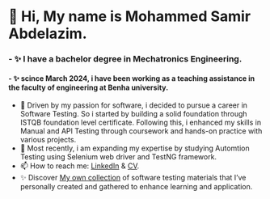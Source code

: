 # 👋 Hi, My name is Mohammed Samir Abdelazim.
### - ✨ I have a bachelor degree in Mechatronics Engineering.
#### - ✨ scince March 2024, i have been working as a teaching assistance in the faculty of engineering at Benha university.
- 👀 Driven by my passion for software, i decided to pursue a career in Software Testing. So i started by building a solid foundation through ISTQB foundation level certificate. Following this, i enhanced my skills in Manual and API Testing through coursework and hands-on practice with various projects.
- 🌱 Most recently, i am expanding my expertise by studying Automtion Testing using Selenium web driver and TestNG framework.
- 📫 How to reach me: [LinkedIn](https://www.linkedin.com/in/mohammed-samir-2a6544243?utm_source=share&utm_campaign=share_via&utm_content=profile&utm_medium=android_app) & [CV](https://drive.google.com/file/d/1RdtTOG2YGn-1ndLbLbXJFl-0SG9LP7eq/view?usp=drivesdk).
- ✨ Discover [My own collection](https://drive.google.com/drive/folders/1oi7rJa6Dkw0dcI7mcj71mTseJrfbgns8) of software testing materials that I’ve personally created and gathered to enhance learning and application.
